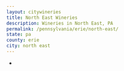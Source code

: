 ```yaml
---
layout: citywineries
title: North East Wineries
description: Wineries in North East, PA
permalink: /pennsylvania/erie/north-east/
state: pa
county: erie
city: north east
---
```

-
